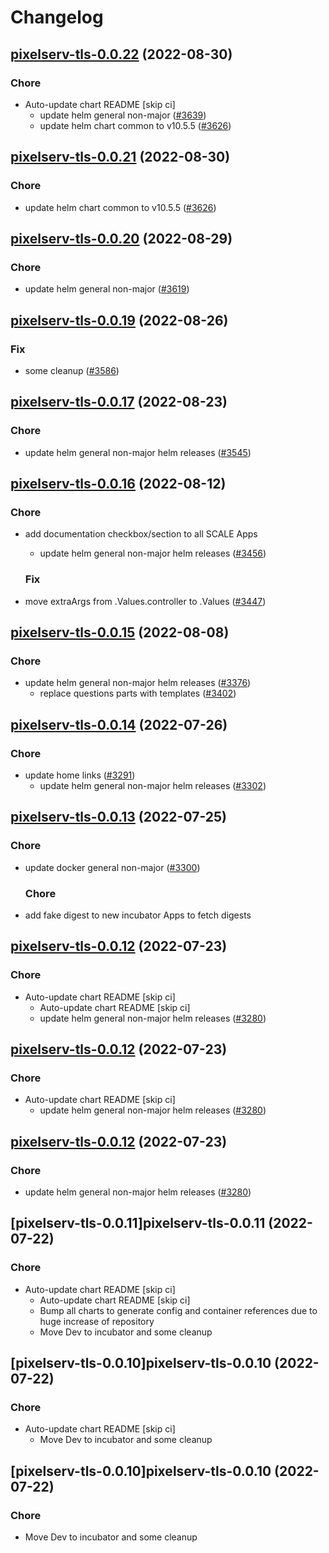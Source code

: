 # Changelog



## [pixelserv-tls-0.0.22](https://github.com/truecharts/charts/compare/pixelserv-tls-0.0.20...pixelserv-tls-0.0.22) (2022-08-30)

### Chore

- Auto-update chart README [skip ci]
  - update helm general non-major ([#3639](https://github.com/truecharts/charts/issues/3639))
  - update helm chart common to v10.5.5 ([#3626](https://github.com/truecharts/charts/issues/3626))




## [pixelserv-tls-0.0.21](https://github.com/truecharts/charts/compare/pixelserv-tls-0.0.20...pixelserv-tls-0.0.21) (2022-08-30)

### Chore

- update helm chart common to v10.5.5 ([#3626](https://github.com/truecharts/charts/issues/3626))




## [pixelserv-tls-0.0.20](https://github.com/truecharts/charts/compare/pixelserv-tls-0.0.19...pixelserv-tls-0.0.20) (2022-08-29)

### Chore

- update helm general non-major ([#3619](https://github.com/truecharts/charts/issues/3619))




## [pixelserv-tls-0.0.19](https://github.com/truecharts/charts/compare/pixelserv-tls-0.0.17...pixelserv-tls-0.0.19) (2022-08-26)

### Fix

- some cleanup ([#3586](https://github.com/truecharts/charts/issues/3586))




## [pixelserv-tls-0.0.17](https://github.com/truecharts/charts/compare/pixelserv-tls-0.0.16...pixelserv-tls-0.0.17) (2022-08-23)

### Chore

- update helm general non-major helm releases ([#3545](https://github.com/truecharts/charts/issues/3545))




## [pixelserv-tls-0.0.16](https://github.com/truecharts/charts/compare/pixelserv-tls-0.0.15...pixelserv-tls-0.0.16) (2022-08-12)

### Chore

- add documentation checkbox/section to all SCALE Apps
  - update helm general non-major helm releases ([#3456](https://github.com/truecharts/charts/issues/3456))

  ### Fix

- move extraArgs from .Values.controller to .Values ([#3447](https://github.com/truecharts/charts/issues/3447))




## [pixelserv-tls-0.0.15](https://github.com/truecharts/charts/compare/pixelserv-tls-0.0.14...pixelserv-tls-0.0.15) (2022-08-08)

### Chore

- update helm general non-major helm releases ([#3376](https://github.com/truecharts/charts/issues/3376))
  - replace questions parts with templates ([#3402](https://github.com/truecharts/charts/issues/3402))




## [pixelserv-tls-0.0.14](https://github.com/truecharts/apps/compare/pixelserv-tls-0.0.13...pixelserv-tls-0.0.14) (2022-07-26)

### Chore

- update home links ([#3291](https://github.com/truecharts/apps/issues/3291))
  - update helm general non-major helm releases ([#3302](https://github.com/truecharts/apps/issues/3302))




## [pixelserv-tls-0.0.13](https://github.com/truecharts/apps/compare/pixelserv-tls-0.0.12...pixelserv-tls-0.0.13) (2022-07-25)

### Chore

- update docker general non-major ([#3300](https://github.com/truecharts/apps/issues/3300))

  ### Chore

- add fake digest to new incubator Apps to fetch digests




## [pixelserv-tls-0.0.12](https://github.com/truecharts/apps/compare/pixelserv-tls-0.0.11...pixelserv-tls-0.0.12) (2022-07-23)

### Chore

- Auto-update chart README [skip ci]
  - Auto-update chart README [skip ci]
  - update helm general non-major helm releases ([#3280](https://github.com/truecharts/apps/issues/3280))




## [pixelserv-tls-0.0.12](https://github.com/truecharts/apps/compare/pixelserv-tls-0.0.11...pixelserv-tls-0.0.12) (2022-07-23)

### Chore

- Auto-update chart README [skip ci]
  - update helm general non-major helm releases ([#3280](https://github.com/truecharts/apps/issues/3280))




## [pixelserv-tls-0.0.12](https://github.com/truecharts/apps/compare/pixelserv-tls-0.0.11...pixelserv-tls-0.0.12) (2022-07-23)

### Chore

- update helm general non-major helm releases ([#3280](https://github.com/truecharts/apps/issues/3280))




## [pixelserv-tls-0.0.11]pixelserv-tls-0.0.11 (2022-07-22)

### Chore

- Auto-update chart README [skip ci]
  - Auto-update chart README [skip ci]
  - Bump all charts to generate config and container references due to huge increase of repository
  - Move Dev to incubator and some cleanup




## [pixelserv-tls-0.0.10]pixelserv-tls-0.0.10 (2022-07-22)

### Chore

- Auto-update chart README [skip ci]
  - Move Dev to incubator and some cleanup




## [pixelserv-tls-0.0.10]pixelserv-tls-0.0.10 (2022-07-22)

### Chore

- Move Dev to incubator and some cleanup
